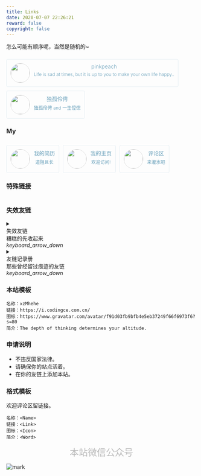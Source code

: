 ```yaml
---
title: Links
date: 2020-07-07 22:26:21
reward: false
copyright: false
---
```

怎么可能有顺序呢，当然是随机的~

<div class="friends">
    <a class="brick mdui-ripple mdui-ripple-white" href="https://pinkpeachabc.cn/">
        <img class="blog-avatar" src="https://cdn.jsdelivr.net/gh/pinkpeachabc/images/Blog-imgs/logo.png">
        <div class="container">
            <div class="name">pinkpeach</div>
            <div class="motto">Life is sad at times, but it is up to you to make your own life happy..</div>
        </div>
    </a>
</div>

<div class="friends">
    <a class="brick mdui-ripple mdui-ripple-white" href="https://blog.icyuyan.net/">
        <img class="blog-avatar" src="https://q.qlogo.cn/headimg_dl?dst_uin=1184662350&spec=640">
        <div class="container">
            <div class="name">独孤伶俜</div>
            <div class="motto">独孤伶俜 and 一生倥偬</div>
        </div>
    </a>
</div>

### My

<div class="friends">
    <a class="brick mdui-ripple mdui-ripple-white" href="http://r.codingce.com.cn/">
        <img class="blog-avatar" src="http://yanxuan.nosdn.127.net/6e122f997506c72f08a3bf2ace84f83b.jpg">
        <div class="container">
            <div class="name">我的简历</div>
            <div class="motto">道阻且长</div>
        </div>
    </a>
    <a class="brick mdui-ripple mdui-ripple-white" href="https://codingce.com.cn/">
        <img class="blog-avatar" src="https://q2.qlogo.cn/headimg_dl?dst_uin=2460798168@qq.com,2460798168,&spec=100">
        <div class="container">
            <div class="name">我的主页</div>
            <div class="motto">欢迎访问!</div>
        </div>
    </a>
    <!-- <a class="brick mdui-ripple mdui-ripple-white" href="https://halo.codingce.com.cn/">
        <img class="blog-avatar" src="https://avatars2.githubusercontent.com/u/472311?s=100&v=4">
        <div class="container">
            <div class="name">我的博客</div>
            <div class="motto">欢迎访问</div>
        </div>
    </a> -->
    <!-- <a class="brick mdui-ripple mdui-ripple-white" href="https://folio.codingce.com.cn/">
        <img class="blog-avatar" src="https://avatars1.githubusercontent.com/u/20219567?s=100&v=4">
        <div class="container">
            <div class="name">folio</div>
            <div class="motto">play</div>
        </div>
    </a> -->
    <a class="brick mdui-ripple mdui-ripple-white" href="https://i.codingce.com.cn/comments">
        <img class="blog-avatar" src="https://avatars1.githubusercontent.com/u/20219567?s=100&v=4">
        <div class="container">
            <div class="name">评论区</div>
            <div class="motto">来灌水吧</div>
        </div>
    </a>
</div>

### 特殊链接

<div class="friends">
    <!-- <a class="brick mdui-ripple mdui-ripple-white" href="https://www.bandbbs.cn/">
        <img class="blog-avatar" src="http://yanxuan.nosdn.127.net/6e122f997506c72f08a3bf2ace84f83b.jpg">
        <div class="container">
            <div class="name">米坛</div>
            <div class="motto">创造不一样</div>
        </div>
    </a> -->
    <!-- <a class="brick mdui-ripple mdui-ripple-white" href="https://aidn.jp/">
        <img class="blog-avatar" src="https://aidn.jp/apple-touch-icon.png">
        <div class="container">
            <div class="name">AIDN</div>
            <div class="motto">daniwell official website</div>
        </div>
    </a> -->
    <!-- <a class="brick mdui-ripple mdui-ripple-white" href="http://www.zhisou.cc">
        <img class="blog-avatar" src="https://secure.gravatar.com/avatar/1ee71d9da3b0fc793f4ad544533ebde4?s=200">
        <div class="container">
            <div class="name">来语直搜</div>
            <div class="motto">专注你的热爱</div>
        </div>
    </a> -->
</div>

### 失效友链

<details class="mdui-panel-item">
<summary class="mdui-panel-item-header" style="outline:none">
<div class="mdui-panel-item-title">失效友链</div>
<div class="mdui-panel-item-summary">糟糕的先收起来</div>
<i class="mdui-panel-item-arrow mdui-icon material-icons">keyboard_arrow_down</i>
</summary>
<div class="mdui-panel-item-body">
<div class="friends" style="opacity:0.5;">
    <a class="brick mdui-ripple mdui-ripple-white" href="https://blog.martis.me" target="_blank" rel="noopener">
        <img class="blog-avatar" src="https://blog.martis.me/images/me.jpg">
        <div class="container">
            <div class="name">Marti’s Blog</div>
            <div class="motto">摸鱼天下第一</div>
        </div>
    </a>
    <a class="brick mdui-ripple mdui-ripple-white" href="http://blog.ycly.ml/" target="_blank" rel="noopener">
        <img class="blog-avatar" src="http://blog.ycly.ml/ycly/ycly.png">
        <div class="container">
            <div class="name">洋葱落叶的博客</div>
            <div class="motto long">一个 Android 发烧友的博客</div>
        </div>
    </a>
    <a class="brick mdui-ripple mdui-ripple-white" href="https://xiaohuyao.cn/">
        <img class="blog-avatar" src="https://t.xiaohuyao.cn/blog/typecho/%E5%A4%B4%E5%83%8F.jpg-tu">
        <div class="container">
            <div class="name">小狐妖博客</div>
            <div class="motto">I'm fine.</div>
        </div>
    </a>
    <a class="brick mdui-ripple mdui-ripple-white" href="https://www.raaynk.com">
        <img class="blog-avatar" src="https://www.raaynk.com/wp-content/uploads/2019/07/avatar_2.jpg">
        <div class="container">
            <div class="name">Raaynk’s Blog</div>
            <div class="motto">Raaynk的个人博客</div>
        </div>
    </a>
</div>
</div>
</details>

<details class="mdui-panel-item">
<summary class="mdui-panel-item-header" style="outline:none">
<div class="mdui-panel-item-title">友链记录册</div>
<div class="mdui-panel-item-summary">那些曾经留过痕迹的友链</div>
<i class="mdui-panel-item-arrow mdui-icon material-icons">keyboard_arrow_down</i>
</summary>
<div class="mdui-panel-item-body">
    <li>2019-12-01 —— 粉色桃子的博客</li>
    <li>2020-08-10 —— 独孤伶俜</li>
</div>
</details>

<style>
.friends{display:flex;flex-wrap:wrap;}.friends .brick{-webkit-transition:all .3s ease;transition:all .3s ease;}.friends .brick{display:flex;margin:10px 10px 0 0;text-decoration:none;font-weight:300;padding:10px;background-color:#fff0;border:solid 1px #659eb929;color:#659eb9;text-align:center;border-radius:4px;overflow:hidden}.friends .brick:hover{background-color:#659eb9;color:#fff;border:solid 1px #659eb9;box-shadow:0 6px 16px 0 rgba(80, 178, 243, 0.35);}.blog-avatar:hover{animation:whirl 0.5s;}
@keyframes whirl{0%{transform:rotate(0deg);}100%{transform:rotate(360deg);}}.friends .brick:active{-webkit-transform:scale(0.95);-moz-transform:scale(0.95);-ms-transform:scale(0.95);-o-transform:scale(0.95);transform:scale(0.95);}.friends .brick .blog-avatar{background-color:#fff0;color:#fff;border:solid 1px #dbdbdb;border-radius:50%;width:50px;height:50px;}.friends .brick .container{margin-left:10px;}.friends .brick .container .name{font-size:14px;}.friends .brick .container .motto{font-size:12px;margin-top:5px;-webkit-box-orient:vertical;-webkit-line-clamp:1;}
@media(max-width:450px){.friends .brick{width:100%;}.friends .brick .container{margin-left:0;width:100%;}.motto{width: 100% !important;}}.motto.long{width:100px;overflow:hidden;text-overflow:ellipsis;white-space:nowrap;}.mdui-panel-item[open] .mdui-panel-item-arrow{transform:rotate(180deg);}.mdui-panel-item-body {height:auto!important;}
</style>

### 本站模板

```CWorld
名称：xzMhehe
链接：https://i.codingce.com.cn/
图标：https://www.gravatar.com/avatar/f91d03fb9bfb4e5eb37249f66f6973f6?s=80
简介：The depth of thinking determines your altitude.
```

### 申请说明

- 不违反国家法律。
- 请确保你的站点活着。
- 在你的友链上添加本站。

### 格式模板

欢迎评论区留链接。

```Example
名称：<Name>
链接：<Link>
图标：<Icon>
简介：<Word>
```


<center><font color=BBBBBB size=5>本站微信公众号</font></center>

![mark](https://s1.ax1x.com/2020/07/17/UsFeJJ.jpg)